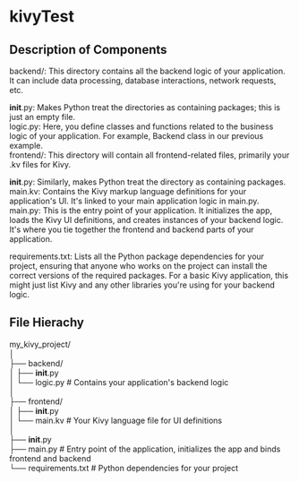 # kivyTest

## Description of Components <br>
backend/: This directory contains all the backend logic of your application. It can include data processing, database interactions, network requests, etc. <br>

__init__.py: Makes Python treat the directories as containing packages; this is just an empty file. <br>
logic.py: Here, you define classes and functions related to the business logic of your application. For example, Backend class in our previous example. <br>
frontend/: This directory will contain all frontend-related files, primarily your .kv files for Kivy. <br>

__init__.py: Similarly, makes Python treat the directory as containing packages. <br>
main.kv: Contains the Kivy markup language definitions for your application's UI. It's linked to your main application logic in main.py. <br>
main.py: This is the entry point of your application. It initializes the app, loads the Kivy UI definitions, and creates instances of your backend logic. It's where you tie together the frontend and backend parts of your application. <br>

requirements.txt: Lists all the Python package dependencies for your project, ensuring that anyone who works on the project can install the correct versions of the required packages. For a basic Kivy application, this might just list Kivy and any other libraries you're using for your backend logic. <br>

## File Hierachy <br>
my_kivy_project/ <br>
│ <br>
├── backend/ <br>
│   ├── __init__.py <br>
│   └── logic.py        # Contains your application's backend logic <br>
│<br>
├── frontend/<br>
│   ├── __init__.py<br>
│   └── main.kv         # Your Kivy language file for UI definitions<br>
│<br>
├── __init__.py<br>
├── main.py             # Entry point of the application, initializes the app and binds frontend and backend<br>
└── requirements.txt    # Python dependencies for your project<br>
